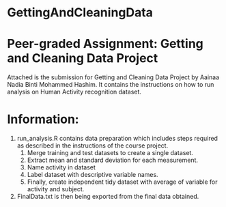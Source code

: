 # GettingAndCleaningData

# Peer-graded Assignment: Getting and Cleaning Data Project

Attached is the submission for Getting and Cleaning Data Project by Aainaa Nadia Binti Mohammed Hashim. It contains the instructions on how to run analysis on Human Activity recognition dataset.

# Information:
1. run_analysis.R contains data preparation which includes steps required as described in the instructions of the course project.
    1. Merge training and test datasets to create a single dataset.
    2. Extract mean and standard deviation for each measurement.
    3. Name activity in dataset
    4. Label dataset with descriptive variable names.
    5. Finally, create independent tidy dataset with average of variable for activity and subject.
2. FinalData.txt is then being exported from the final data obtained.
